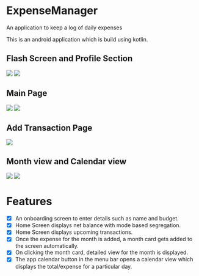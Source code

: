 # ExpenseManager
An application to keep a log of daily expenses

This is an android application which is build using kotlin.

## Flash Screen and Profile Section

![](Screenshot/OneTimeScreen.png)
![](Screenshot/ProfileSection.png)

## Main Page 

![](Screenshot/MainPage.png)
![](Screenshot/monthCards.png)

## Add Transaction Page

![](Screenshot/AddTransaction.png)

## Month view and Calendar view

![](Screenshot/MonthView.png)
![](Screenshot/CalendarView.png)

# Features
- [x] An onboarding screen to enter details such as name and budget.
- [x] Home Screen displays net balance with mode based segregation.
- [x] Home Screen displays upcoming transactions.
- [x] Once the expense for the month is added, a month card gets added to the screen automatically.
- [x] On clicking the month card, detailed view for the month is displayed.
- [x] The app calendar button in the menu bar opens a calendar view which displays the total/expense for a particular day.
